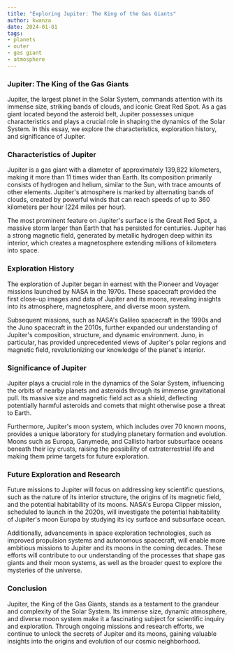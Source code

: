 ```yaml
---
title: "Exploring Jupiter: The King of the Gas Giants"
author: kwanza
date: 2024-01-01
tags:
- planets
- outer
- gas giant
- atmosphere
---
```


### Jupiter: The King of the Gas Giants

Jupiter, the largest planet in the Solar System, commands attention with its immense size, striking bands of clouds, and iconic Great Red Spot. As a gas giant located beyond the asteroid belt, Jupiter possesses unique characteristics and plays a crucial role in shaping the dynamics of the Solar System. In this essay, we explore the characteristics, exploration history, and significance of Jupiter.

### Characteristics of Jupiter

Jupiter is a gas giant with a diameter of approximately 139,822 kilometers, making it more than 11 times wider than Earth. Its composition primarily consists of hydrogen and helium, similar to the Sun, with trace amounts of other elements. Jupiter's atmosphere is marked by alternating bands of clouds, created by powerful winds that can reach speeds of up to 360 kilometers per hour (224 miles per hour).

The most prominent feature on Jupiter's surface is the Great Red Spot, a massive storm larger than Earth that has persisted for centuries. Jupiter has a strong magnetic field, generated by metallic hydrogen deep within its interior, which creates a magnetosphere extending millions of kilometers into space.

### Exploration History

The exploration of Jupiter began in earnest with the Pioneer and Voyager missions launched by NASA in the 1970s. These spacecraft provided the first close-up images and data of Jupiter and its moons, revealing insights into its atmosphere, magnetosphere, and diverse moon system.

Subsequent missions, such as NASA's Galileo spacecraft in the 1990s and the Juno spacecraft in the 2010s, further expanded our understanding of Jupiter's composition, structure, and dynamic environment. Juno, in particular, has provided unprecedented views of Jupiter's polar regions and magnetic field, revolutionizing our knowledge of the planet's interior.

### Significance of Jupiter

Jupiter plays a crucial role in the dynamics of the Solar System, influencing the orbits of nearby planets and asteroids through its immense gravitational pull. Its massive size and magnetic field act as a shield, deflecting potentially harmful asteroids and comets that might otherwise pose a threat to Earth.

Furthermore, Jupiter's moon system, which includes over 70 known moons, provides a unique laboratory for studying planetary formation and evolution. Moons such as Europa, Ganymede, and Callisto harbor subsurface oceans beneath their icy crusts, raising the possibility of extraterrestrial life and making them prime targets for future exploration.

### Future Exploration and Research

Future missions to Jupiter will focus on addressing key scientific questions, such as the nature of its interior structure, the origins of its magnetic field, and the potential habitability of its moons. NASA's Europa Clipper mission, scheduled to launch in the 2020s, will investigate the potential habitability of Jupiter's moon Europa by studying its icy surface and subsurface ocean.

Additionally, advancements in space exploration technologies, such as improved propulsion systems and autonomous spacecraft, will enable more ambitious missions to Jupiter and its moons in the coming decades. These efforts will contribute to our understanding of the processes that shape gas giants and their moon systems, as well as the broader quest to explore the mysteries of the universe.

### Conclusion

Jupiter, the King of the Gas Giants, stands as a testament to the grandeur and complexity of the Solar System. Its immense size, dynamic atmosphere, and diverse moon system make it a fascinating subject for scientific inquiry and exploration. Through ongoing missions and research efforts, we continue to unlock the secrets of Jupiter and its moons, gaining valuable insights into the origins and evolution of our cosmic neighborhood.